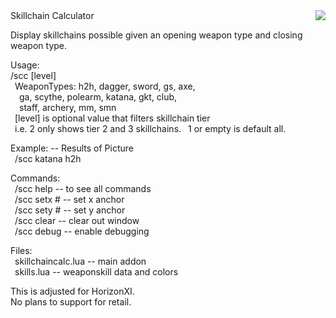 <img align="right" src="https://github.com/user-attachments/assets/a52fafe4-e73e-45f6-b9c7-40ec614a3ffe">  
Skillchain Calculator  
  
Display skillchains possible given an opening weapon type and closing weapon type.  

Usage:  
/scc <weapon1> <weapon2> [level]  
&ensp;WeaponTypes: h2h, dagger, sword, gs, axe,  
&ensp;&ensp;ga, scythe, polearm, katana, gkt, club,  
&ensp;&ensp;staff, archery, mm, smn  
&ensp;[level] is optional value that filters skillchain tier  
&ensp;i.e. 2 only shows tier 2 and 3 skillchains. 
&ensp;1 or empty is default all.  
  
Example: -- Results of Picture  
&ensp;/scc katana h2h  
  
Commands:  
&ensp;/scc help -- to see all commands  
&ensp;/scc setx # -- set x anchor  
&ensp;/scc sety # -- set y anchor  
&ensp;/scc clear -- clear out window  
&ensp;/scc debug -- enable debugging  
  
Files:  
&ensp;skillchaincalc.lua -- main addon  
&ensp;skills.lua -- weaponskill data and colors  
  
This is adjusted for HorizonXI.  
No plans to support for retail.  

